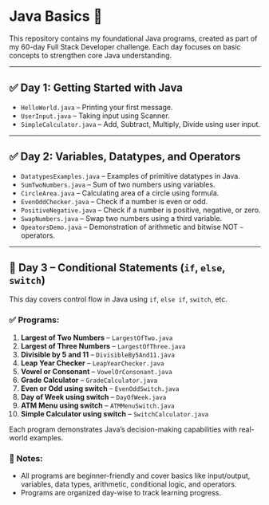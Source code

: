 # Java Basics 🚀

This repository contains my foundational Java programs, created as part of my 60-day Full Stack Developer challenge. Each day focuses on basic concepts to strengthen core Java understanding.

---

## ✅ Day 1: Getting Started with Java
- `HelloWorld.java` – Printing your first message.
- `UserInput.java` – Taking input using Scanner.
- `SimpleCalculator.java` – Add, Subtract, Multiply, Divide using user input.

---

## ✅ Day 2: Variables, Datatypes, and Operators
- `DatatypesExamples.java` – Examples of primitive datatypes in Java.
- `SumTwoNumbers.java` – Sum of two numbers using variables.
- `CircleArea.java` – Calculating area of a circle using formula.
- `EvenOddChecker.java` – Check if a number is even or odd.
- `PositiveNegative.java` – Check if a number is positive, negative, or zero.
- `SwapNumbers.java` – Swap two numbers using a third variable.
- `OpeatorsDemo.java` – Demonstration of arithmetic and bitwise NOT `~` operators.

---
## 🚀 Day 3 – Conditional Statements (`if`, `else`, `switch`)

This day covers control flow in Java using `if`, `else if`, `switch`, etc.

### ✅ Programs:
1. **Largest of Two Numbers** – `LargestOfTwo.java`
2. **Largest of Three Numbers** – `LargestOfThree.java`
3. **Divisible by 5 and 11** – `DivisibleBy5And11.java`
4. **Leap Year Checker** – `LeapYearChecker.java`
5. **Vowel or Consonant** – `VowelOrConsonant.java`
6. **Grade Calculator** – `GradeCalculator.java`
7. **Even or Odd using switch** – `EvenOddSwitch.java`
8. **Day of Week using switch** – `DayOfWeek.java`
9. **ATM Menu using switch** – `ATMMenuSwitch.java`
10. **Simple Calculator using switch** – `SwitchCalculator.java`

Each program demonstrates Java’s decision-making capabilities with real-world examples.


### 📘 Notes:
- All programs are beginner-friendly and cover basics like input/output, variables, data types, arithmetic, conditional logic, and operators.
- Programs are organized day-wise to track learning progress.
